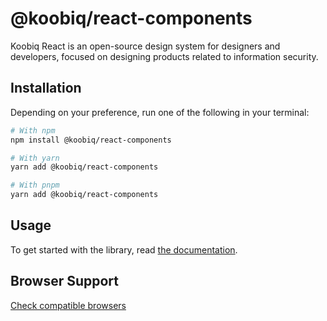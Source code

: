 # @koobiq/react-components

Koobiq React is an open-source design system for designers and developers, focused on designing products related to information security.

## Installation

Depending on your preference, run one of the following in your terminal:

```sh
# With npm
npm install @koobiq/react-components

# With yarn
yarn add @koobiq/react-components

# With pnpm
yarn add @koobiq/react-components
```

## Usage

To get started with the library, read [the documentation](https://react.koobiq.io/).

## Browser Support

[Check compatible browsers](https://browsersl.ist/#q=defaults+and+supports+es6-module%2C%0A++++chrome+%3E+105%2C%0A++++safari+%3E+15.4%2C%0A++++firefox+%3E+121%2C%0A++++opera+%3E+91%2C%0A++++edge+%3E+105)
